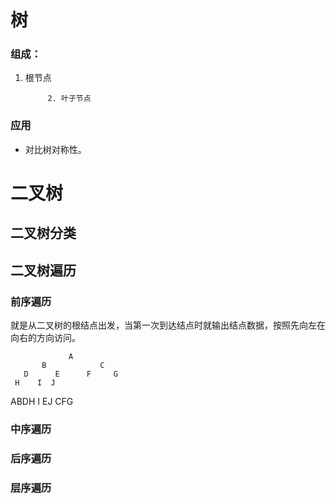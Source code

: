 # 树

### 组成：

1. 根节点

			2. 叶子节点

### 应用

* 对比树对称性。



# 二叉树

## 二叉树分类

## 二叉树遍历

### 前序遍历

就是从二叉树的根结点出发，当第一次到达结点时就输出结点数据，按照先向左在向右的方向访问。

```  
             A
       B            C
   D      E      F     G
 H    I  J
```

ABDH I EJ CFG

### 中序遍历



### 后序遍历



### 层序遍历



